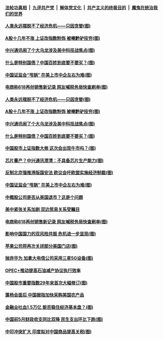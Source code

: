 

####  [法轮功真相](../../../../basic/blob/master/README.md?t=06211202) &nbsp;|&nbsp; [九评共产党](../../../../9ping.md/blob/master/README.md?t=06211202) &nbsp;|&nbsp; [解体党文化](../../../../jtdwh.md/blob/master/README.md?t=06211202)  &nbsp;|&nbsp; [共产主义的终极目的](../../../../gczydzjmd.md/blob/master/README.md?t=06211202) &nbsp;|&nbsp; [魔鬼在统治我们的世界](../../../../mgztzwmdsj.md/blob/master/README.md?t=06211202) 

#### [人类永远摆脱不了经济危机——只因贪婪(图)](../pages/p5/937225.md?t=06211202) 

#### [A股十几年不涨 上证改指数粉饰 被嘲黔驴技穷(图)](../pages/p5/937219.md?t=06211202) 

#### [中兴通讯闹了个大乌龙涉及美中科技战焦点(图)](../pages/p5/937186.md?t=06211202) 

#### [什么是特别国债？中国百姓到底要不要买？(图)](../pages/p5/937206.md?t=06211202) 

#### [中国证监会“甩锅” 在美上市中企左右为难(图)](../pages/p5/937170.md?t=06211202) 

#### [电商称618再创销售新记录 网友喊税务局快查刷单(图)](../pages/p5/937123.md?t=06211202) 

#### [人类永远摆脱不了经济危机——只因贪婪(图)](../pages/p5/937225.md?t=06211202) 

#### [A股十几年不涨 上证改指数粉饰 被嘲黔驴技穷(图)](../pages/p5/937219.md?t=06211202) 

#### [中兴通讯闹了个大乌龙涉及美中科技战焦点(图)](../pages/p5/937186.md?t=06211202) 

#### [什么是特别国债？中国百姓到底要不要买？(图)](../pages/p5/937206.md?t=06211202) 

#### [中国股市上证指数大修 这次会出现牛市吗？(图)](../pages/p5/937205.md?t=06211202) 

#### [芯片量产？中兴通讯澄清：不具备芯片生产能力(图)](../pages/p5/937178.md?t=06211202) 

#### [反制北京强推港版国安法 欧议会吁欧盟实施经济制裁(图)](../pages/p5/937172.md?t=06211202) 

#### [中国证监会“甩锅” 在美上市中企左右为难(图)](../pages/p5/937170.md?t=06211202) 

#### [中概股公司是否从美国退市？这是个问题](../pages/p5/937167.md?t=06211202) 

#### [美中紧张关系加剧 双边贸易关系受瞩目](../pages/p5/937166.md?t=06211202) 

#### [电商称618再创销售新记录 网友喊税务局快查刷单(图)](../pages/p5/937123.md?t=06211202) 

#### [影响中国国力的双风险共振 危机进一步显现(图)](../pages/p5/937075.md?t=06211202) 

#### [苹果公司将再次关闭部分美国门店(图)](../pages/p5/937111.md?t=06211202) 

#### [抛弃华为 加拿大电信公司采用三星5G设备(图)](../pages/p5/937099.md?t=06211202) 

#### [OPEC+推动提高石油减产协议执行效率](../pages/p5/937091.md?t=06211202) 

#### [中国股市重要指数29年来首次大幅修订(图)](../pages/p5/937065.md?t=06211202) 

#### [蓬杨会面后 中国据指加快采购美国农产品](../pages/p5/937056.md?t=06211202) 

#### [金融业吐血1.5万亿 能否稳住经济基本盘？(图)](../pages/p5/937052.md?t=06211202) 

#### [中国前5月财政收支同比双降 民生支出环比下跌(图)](../pages/p5/937050.md?t=06211202) 

#### [中印冲突扩大 印度拟对中国商品提高关税(图)](../pages/p5/937025.md?t=06211202) 

